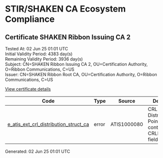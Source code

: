 # STIR/SHAKEN CA Ecosystem Compliance

## Certificate SHAKEN Ribbon Issuing CA 2

Tested At: 02 Jun 25 01:01 UTC\
Initial Validity Period: 4383 day(s)\
Remaining Validity Period: 3936 day(s)\
Subject: CN=SHAKEN Ribbon Issuing CA 2, OU=Certification Authority, O=Ribbon Communications, C=US\
Issuer: CN=SHAKEN Ribbon Root CA, OU=Certification Authority, O=Ribbon Communications, C=US

[View certificate details](https://x509.io/?cert=MIICwjCCAmegAwIBAgIQWA%2FhlKCKhOGn8C15iLafyzAKBggqhkjOPQQDAjBvMQswCQYDVQQGEwJVUzEeMBwGA1UEChMVUmliYm9uIENvbW11bmljYXRpb25zMSAwHgYDVQQLExdDZXJ0aWZpY2F0aW9uIEF1dGhvcml0eTEeMBwGA1UEAxMVU0hBS0VOIFJpYmJvbiBSb290IENBMB4XDTI0MDMxMjAwMDAwMFoXDTM2MDMxMTIzNTk1OVowdDELMAkGA1UEBhMCVVMxHjAcBgNVBAoTFVJpYmJvbiBDb21tdW5pY2F0aW9uczEgMB4GA1UECxMXQ2VydGlmaWNhdGlvbiBBdXRob3JpdHkxIzAhBgNVBAMTGlNIQUtFTiBSaWJib24gSXNzdWluZyBDQSAyMFkwEwYHKoZIzj0CAQYIKoZIzj0DAQcDQgAENqD%2B04rjxkRpG8XgqIc4lX2AloZuLLFSVa%2BEZELdeGMLDkDwQpIh96kWRNF%2FvgOJ17%2F0DmUFGpsXDSzeZFUuBqOB3zCB3DAPBgNVHRMBAf8EBTADAQH%2FMBcGA1UdIAQQMA4wDAYKYIZIAYb%2FCQEBBDBgBgNVHR8EWTBXMFWgU6BRhk9odHRwOi8vcGtpLWNybC5zeW1hdXRoLmNvbS9vZmZsaW5lY2EvUmliYm9uQ29tbXVuaWNhdGlvbnNTSEFLRU5SaWJib25Sb290Q0EuY3JsMA4GA1UdDwEB%2FwQEAwICBDAdBgNVHQ4EFgQUhx7kl1Kr2JHxZEoJnaafS%2Fdj92swHwYDVR0jBBgwFoAUu24WkhcGDZJjfsGUMjXlbtHVFGQwCgYIKoZIzj0EAwIDSQAwRgIhALXEnPJKx4GQ6poX%2BWylRAKjKe0K9GDu7sIvTgzg5aoEAiEAmEshlsh5Av0OPwfpermwObfqETq2qNdS9mo5MEtXTjY%3D)

| Code | Type | Source | Details |
|------|------|--------|---------|
| [e_atis_ext_crl_distribution_struct_ca](../../ISSUES/e_atis_ext_crl_distribution_struct_ca/README.md) | error | ATIS1000080 | CRL Distribution Point shall contain a CRLIssuer field |


Generated: 02 Jun 25 01:01 UTC